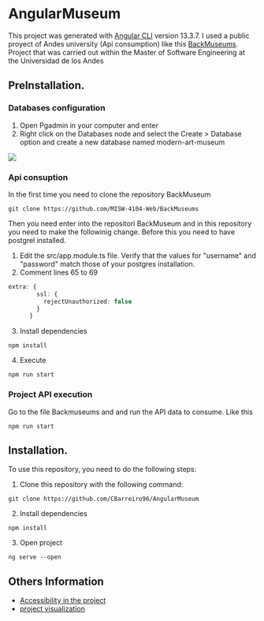 # AngularMuseum

This project was generated with [Angular CLI](https://github.com/angular/angular-cli) version 13.3.7. I used a public proyect of Andes university (Api consumption) like this [BackMuseums](https://github.com/MISW-4104-Web/BackMuseums). Project that was carried out within the Master of Software Engineering at the Universidad de los Andes

## PreInstallation.

### Databases configuration
1. Open Pgadmin in your computer and enter
2. Right click on the Databases node and select the Create > Database option and create a new database named modern-art-museum

<img src="https://user-images.githubusercontent.com/66263776/212344471-77c6fe02-3b96-4031-ad36-12ca699a6fde.png">

### Api consuption
In the first time you need to clone the repository BackMuseum

```
git clone https://github.com/MISW-4104-Web/BackMuseums
```

Then you need enter into the repositori BackMuseum and in this repository you need to make the followinig change.
Before this you need to have postgrel installed.

1. Edit the src/app.module.ts file. Verify that the values ​​for "username" and "password" match those of your postgres installation.
2. Comment lines 65 to 69

```typescript
extra: {
        ssl: {
          rejectUnauthorized: false
        }
      }
```
3. Install dependencies

```
npm install
```
4. Execute

```
npm run start
```

### Project API execution
Go to the file Backmuseums and and run the API data to consume. Like this

```
npm run start
```

## Installation.

To use this repository, you need to do the following steps:

1. Clone this repository with the following command:

```shell
git clone https://github.com/CBarreiro96/AngularMuseum
```

2. Install dependencies

```shell
npm install
```

3. Open project

```
ng serve --open
```

## Others Information

* [Accessibility in the project](https://github.com/CBarreiro96/AngularMuseum/wiki/Accessibility-in-the-project)
* [project visualization]()
